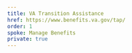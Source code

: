 ```yaml
---
title: VA Transition Assistance
href: https://www.benefits.va.gov/tap/
order: 1
spoke: Manage Benefits
private: true
---
```

